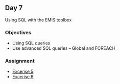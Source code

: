 ## Day 7

Using SQL with the EMIS toolbox

### Objectives
* Using SQL queries 
* Use advanced SQL queries – Global and FOREACH

### Assignment
* [Excerise 5](Exercise5.md)
* [Excerise 6](Exercise6.md)